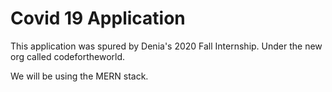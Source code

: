 # Covid 19 Application

This application was spured by Denia's 2020 Fall Internship. Under the new org called codefortheworld. 

We will be using the MERN stack. 
